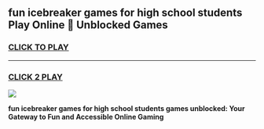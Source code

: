 
## fun icebreaker games for high school students Play Online 👋 Unblocked Games
<h3>
<a href="https://news.freeplayer.one?title=fun_icebreaker_games_for_high_school_students&ref=17GH">CLICK TO PLAY</a></h3>
<hr>

<h3>
<a href="https://news.freeplayer.one?title=fun_icebreaker_games_for_high_school_students&ref=17GH">CLICK 2 PLAY</a>
  
</h3>

<a href="https://news.freeplayer.one?title=fun_icebreaker_games_for_high_school_students&ref=17GH/"><img src="https://clearcache.store/games.png"></a>


**fun icebreaker games for high school students games unblocked: Your Gateway to Fun and Accessible Online Gaming**
